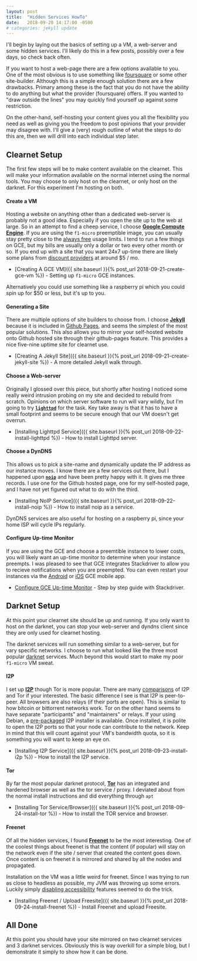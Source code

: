 ```yaml
---
layout: post
title:  "Hidden Services HowTo"
date:   2018-09-20 14:17:00 -0500
# categories: jekyll update
---
```


I'll begin by laying out the basics of setting up a VM, a web-server and some hidden services.  I'll likely do this in a few posts, possibly over a few days, so check back often.

If you want to host a web-page there are a few options available to you.  One of the most obvious is to use something like [foursquare]( https://www.squarespace.com/) or some other site-builder.  Although this is a simple enough solution there are a few drawbacks.  Primary among these is the fact that you do not have the ability to do anything but what the provider (foursquare) offers.  If you wanted to "draw outside the lines" you may quickly find yourself up against some restriction.

On the other-hand, self-hosting your content gives you all the flexibility you need as well as giving you the freedom to post opinions that your provider may disagree with.  I'll give a (very) rough outline of what the steps to do this are, then we will drill into each individual step later.

## Clearnet Setup

The first few steps will be to make content available on the clearnet.  This will make your information available on the normal internet using the normal tools.  You may choose to only host on the clearnet, or only host on the darknet.  For this experiment I'm hosting on both.

#### Create a VM

Hosting a website on anything other than a dedicated web-server is probably not a good idea.  Especially if you open the site up to the web at large.  So in an attempt to find a cheep service, I choose [**Google Compute Engine**]( https://cloud.google.com/compute/).  If you are using the `f1-micro` preemptible image, you can usually stay pretty close to the [always free]( https://cloud.google.com/free/docs/always-free-usage-limits) usage limits.  I tend to run a few things on GCE, but my bills are usually only a dollar or two every other month or so.  If you end up with a site that you want 24x7 up-time there are likely some plans from [discount providers]( http://www.servermom.org/low-end-cloud-server-providers/) at around $5 / mo.

* [Creating A GCE VM]({{ site.baseurl }}{% post_url 2018-09-21-create-gce-vm %}) - Setting up `f1-micro` GCE instances.

Alternatively you could use something like a raspberry pi which you could spin up for $50 or less, but it's up to you.

#### Generating a Site

There are multiple options of site builders to choose from.  I choose [**Jekyll**]( https://jekyllrb.com/) because it is included in [Github Pages]( https://pages.github.com/), and seems the simplest of the most popular solutions.  This also allows you to mirror your self-hosted website onto Github hosted site through their github-pages feature.  This provides a nice five-nine uptime site for clearnet use.

* [Creating A Jekyll Site]({{ site.baseurl }}{% post_url 2018-09-21-create-jekyll-site %}) - A more detailed Jekyll walk through.

#### Choose a Web-server

Originally I glossed over this piece, but shortly after hosting I noticed some really weird intrusion probing on my site and decided to rebuild from scratch.  Opinions on which server software to run will vary wildly, but I'm going to try [**`lighttpd`**]( https://www.lighttpd.net/) for the task.  Key take away is that it has to have a small footprint and seems to be secure enough that our VM doesn't get overrun.

* [Installing Lighttpd Service]({{ site.baseurl }}{% post_url 2018-09-22-install-lighttpd %}) - How to install Lighttpd server.

#### Choose a DynDNS

This allows us to pick a site-name and dynamically update the IP address as our instance moves.  I know there are a few services out there, but I happened upon [**`noip`**]( https://www.noip.com/) and have been pretty happy with it.  It gives me three records.  I use one for the Github hosted page, one for my self-hosted page, and I have not yet figured out what to do with the third.

* [Installing NoIP Service]({{ site.baseurl }}{% post_url 2018-09-22-install-noip %}) - How to install noip as a service.

DynDNS services are also useful for hosting on a raspberry pi, since your home ISP will cycle IPs regularly. 

#### Configure Up-time Monitor

If you are using the GCE and choose a preemtible instance to lower costs, you will likely want an up-time monitor to determine when your instance preempts.  I was pleased to see that GCE integrates Stackdriver to allow you to recieve notifications when you are preempted.  You can even restart your instances via the [Android]( https://play.google.com/store/apps/details?id=com.google.android.apps.cloudconsole) or [iOS]( https://itunes.apple.com/us/app/google-cloud-console/id1005120814/iTunes?mt=8) GCE mobile app.

* [Configure GCE Up-time Monitor]( https://cloud.google.com/monitoring/quickstart-lamp) - Step by step guide with Stackdriver.

## Darknet Setup

At this point your clearnet site should be up and running.  If you only want to host on the darknet, you can stop your web-server and dyndns client since they are only used for clearnet hosting.

The darknet services will run something similar to a web-server, but for vary specific networks.  I choose to run what looked like the three <!-- four after installing zeronet --> most popular [darknet]( https://en.wikipedia.org/wiki/Darknet#Active) services.  Much beyond this would start to make my poor `f1-micro` VM sweat.

#### I2P

I set up [**I2P**]( https://geti2p.net/) though Tor is more popular.  There are many [comparisons]( https://www.makeuseof.com/tag/i2p-vs-tor-vs-vpn-secure/) of I2P and Tor if your interested.  The basic difference I see is that I2P is peer-to-peer.  All browsers are also relays (if their ports are open).  This is similar to how bitcoin or bittorrent networks work.  Tor on the other hand seems to have separate "participants" and "maintainers" or relays.  If your using Debian, a [pre-packaged]( https://geti2p.net/el/download/debian) I2P installer is available.  Once installed, it is polite to open the I2P ports so that your node can contribute to the network.  Keep in mind that this will count against your VM's bandwidth quota, so it is something you will want to keep an eye on.

* [Installing I2P Service]({{ site.baseurl }}{% post_url 2018-09-23-install-i2p %}) - How to install the I2P service.

#### Tor

By far the most popular darknet protocol, [**Tor**]( https://www.torproject.org/) has an integrated and hardened browser as well as the tor service / proxy.  I deviated about from the normal install instructions and did everything through `apt`

* [Installing Tor Service/Browser]({{ site.baseurl }}{% post_url 2018-09-24-install-tor %}) - How to install the TOR service and browser.

#### Freenet

Of all the hidden services, I found [**Freenet**]( https://freenetproject.org/) to be the most interesting.  One of the coolest things about freenet is that the content (if popular) will stay on the network even if the site / server that created the content goes down.  Once content is on freenet it is mirrored and shared by all the nodes and propagated.

Installation on the VM was a little weird for freenet.  Since I was trying to run as close to headless as possible, my JVM was throwing up some errors.  Luckily simply [disabling accessibility]( https://askubuntu.com/questions/695560/assistive-technology-not-found-awterror) features seemed to do the trick.

* [Installing Freenet / Upload Freesite]({{ site.baseurl }}{% post_url 2018-09-24-install-freenet %}) - Install Freenet and upload Freesite.

## All Done

At this point you should have your site mirrored on two clearnet services and 3 darknet services.  Obviously this is way overkill for a simple blog, but I demonstrate it simply to show how it can be done.

<!--
TODO: 

### Install WoTNS and gain enough reputation for a WoTNS name
1. https://github.com/Bombe/WoTNS

### Node or python script to smartly archive.
1. build to _site or www-data dir
2. for each file in _site, wget ghp://file
3. harvest ETag from header
4. If ETag is unknown, archive URL to wbm, and record ETag as known

### Try Zeronet
1. it claims not to be resource heavy, so give it a shot.
2. consider stopping noip, tor, i2p and freenet while running it

### Try installing Namecoin
1. Expand root partition to have enough room for blockchain
2. Install NMControl or the dynmns or whatever

### Create protocol handlers
1. see http://kb.mozillazine.org/Register_protocol
2. freenet:key
3. zeronet:key

### Test script
1. Script that takes service and browser
2. Store to status file based on chron

### Add backup howto
1. Make a crypt loopback
2. Save keys to crypt loopback

### Add self-proxy
1. http://dwblog.ddns.net/{freenetkey}

### Add crawlers
1. https://www.xml-sitemaps.com/
2. wget -r -l1 --delete-after -D localhost http://localhost:4000 2>&1 | findstr "^--2018" | findstr "\/$ html$"
3. wget -r -l1 --delete-after -D localhost "http://localhost:8888${key}" 2>&1 | egrep "^--2018" | egrep "/$|.html$" | grep "$key" | awk '{print $3}'
3. wget http://www.google.com/ping?sitemap=https://example.com/sitemap.xml
4. sitemap/dwghp.xml, sitemap/dwblog.xml, sitemap/onion.ws.xml, sitemap/onion.sh.xml, sitemap/onion.link.xml, sitemap/i2p.xyz

### Add GPG

### Add v3 onion
1. https://tor.stackexchange.com/questions/17378/what-is-up-with-these-longer-onion-addresses
2. `HiddenServiceVersion 3`

### IPFS
1. https://medium.com/@merunasgrincalaitis/how-to-host-your-ipfs-files-online-forever-f0c56b9b5398
2. https://swarm-guide.readthedocs.io/en/latest/
3. https://filecoin.io/blog/update-2018-q1-q2/
4. https://filecoin.io/blog/update-2018-q1-q2/
5. https://ethereum.stackexchange.com/questions/13804/what-are-storj-and-sia-and-how-different-are-they-from-swarm-and-ipfs

### Reverse Proxy
1. https://bluishcoder.co.nz/2015/09/14/using-freenet-for-static-websites.html
2. https://redmine.lighttpd.net/projects/lighttpd/wiki/InstallFromSource (need 1.4.46)
3. make --dry-run install
-->